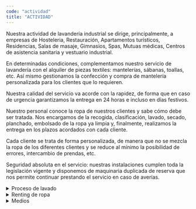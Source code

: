 ```yaml
---
code: "actividad"
title: "ACTIVIDAD"
---
```


Nuestra actividad de lavandería industrial se dirige, principalmente, a empresas de Hosteleria, Restauración, Apartamentos turísticos, Residencias, Salas de masaje, Gimnasios, Spas, Mutuas médicas, Centros de asistencia sanitaria y vestuario industrial.

En determinadas condiciones, complementamos nuestro servicio de lavandería con el alquiler de piezas textiles: mantelerías, sábanas, toallas, etc. Así mismo gestionamos la confección y compra de mantelería personalizada para los clientes que lo requieren.

Nuestra calidad del servicio va acorde con la rapidez, de forma que en caso de urgencia garantizamos la entrega en 24 horas e incluso en días festivos.

Nuestro personal conoce la ropa de nuestros clientes y sabe cómo debe ser tratada. Nos encargamos de la recogida, clasificación, lavado, secado, planchado, embolsado de la ropa ya limpia y, finalmente, realizamos la entrega en los plazos acordados con cada cliente.

Cada cliente se trata de forma personalizada, de manera que no se mezcla la ropa de los diferentes clientes y se reduce al mínimo la posibilidad de errores, intercambio de prendas, etc.

Seguridad absoluta en el servicio: nuestras instalaciones cumplen toda la legislación vigente y disponemos de maquinaria duplicada de reserva que nos permite continuar prestando el servicio en caso de averías.

<details>
<summary>Proceso de lavado</summary>
This is how you dropdown.
</details>

<details>
<summary>Renting de ropa</summary>
This is how you dropdown.
</details>

<details>
<summary>Medios</summary>
This is how you dropdown.
</details>
